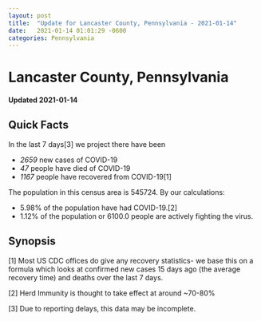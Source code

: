 ```yaml
---
layout: post
title:  "Update for Lancaster County, Pennsylvania - 2021-01-14"
date:   2021-01-14 01:01:29 -0600
categories: Pennsylvania
---
```


# Lancaster County, Pennsylvania
#### Updated 2021-01-14

## Quick Facts

In the last 7 days[3] we project there have been
- *2659* new cases of COVID-19
- *47* people have died of COVID-19
- *1167* people have recovered from COVID-19[1]

The population in this census area is 545724. By our calculations:
- 5.98% of the population have had COVID-19.[2]
- 1.12% of the population or 6100.0 people are actively fighting the virus.

## Synopsis




[1] Most US CDC offices do give any recovery statistics- we base this on a formula which looks at confirmed new cases
15 days ago (the average recovery time) and deaths over the last 7 days.

[2] Herd Immunity is thought to take effect at around ~70-80%

[3] Due to reporting delays, this data may be incomplete.
 
    
